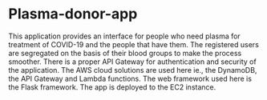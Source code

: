 # Plasma-donor-app
This application provides an interface for people who need plasma for treatment of COVID-19 and the people that have them. The registered users are segregated on 
the basis of their blood groups to make the process smoother. There is a proper API Gateway for authentication and security of the application.
The AWS cloud solutions are used here ie., the DynamoDB, the API Gateway and Lambda functions. The web framework used here is the Flask framework. 
The app is deployed to the EC2 instance.
